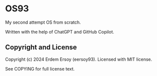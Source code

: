 # OS93
My second attempt OS from scratch.

Written with the help of ChatGPT and GitHub Copilot.

## Copyright and License
Copyright (c) 2024 Erdem Ersoy (eersoy93). Licensed with MIT license.

See COPYING for full license text.

